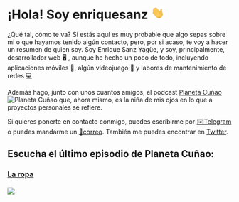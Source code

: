 # ¡Hola! Soy **enriquesanz** <img src="https://github.com/enriquesanz/enriquesanz/raw/master/img/Hi.gif" width="30px">

¿Qué tal, cómo te va? Si estás aquí es muy probable que algo sepas sobre mi o que hayamos tenido algún contacto, pero, por si acaso, te voy a hacer un resumen de quien soy. 
Soy Enrique Sanz Yagüe, y soy, principalmente, desarrollador web 🖥 , aunque he hecho un poco de todo, incluyendo aplicaciones móviles 📱, algún videojuego 👾 y labores de mantenimiento de redes 💻.

Además hago, junto con unos cuantos amigos, el podcast  [Planeta Cuñao](http://planetacunao.com) ![Planeta Cuñao](https://user-images.githubusercontent.com/332383/87920765-f47e6880-ca79-11ea-8673-7ebc2948122b.png) que, ahora mismo, es la niña de mis ojos en lo que a proyectos personales se refiere.

Si quieres ponerte en contacto conmigo, puedes escribirme por [✉️Telegram](http://t.me/enriquesanz) o puedes mandarme un [📯correo](mailto:enriquesanz@gmail.com). También me puedes encontrar en [Twitter](https://twitter.com/enriquesanz).

## Escucha el último episodio de Planeta Cuñao:

### [La ropa](https://cuonda.com/planeta-cunao/la-ropa)<br/><br/><a href="https://cuonda.com/planeta-cunao/la-ropa"><img src="https://cuonda.com/storage/podcasts/37/1662469/image.png?gen=b37120ebc1fe096794c4fc9547ba5850" width=50%></a>